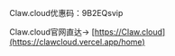
Claw.cloud优惠码：9B2EQsvip


Claw.cloud官网直达→ [https://Claw.cloud](https://clawcloud.vercel.app/home)



